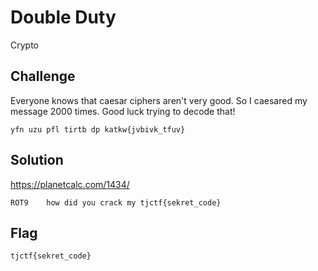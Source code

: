# Double Duty
Crypto

## Challenge 

Everyone knows that caesar ciphers aren't very good. So I caesared my message 2000 times. Good luck trying to decode that!

	yfn uzu pfl tirtb dp katkw{jvbivk_tfuv}

## Solution

https://planetcalc.com/1434/

	ROT9	how did you crack my tjctf{sekret_code}

## Flag

	tjctf{sekret_code}
